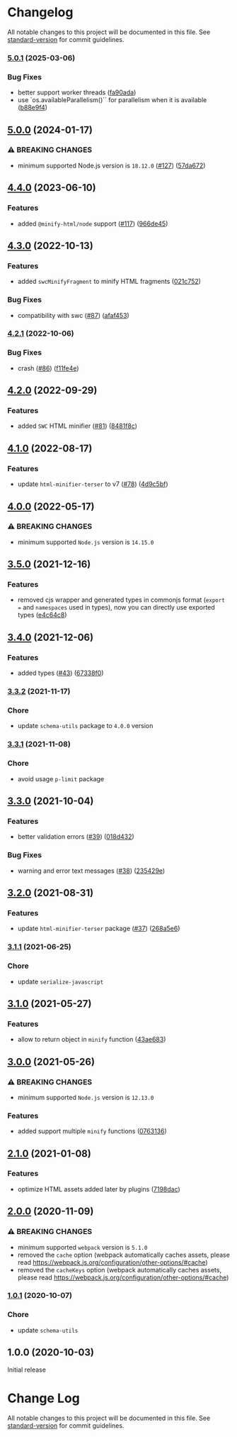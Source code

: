 # Changelog

All notable changes to this project will be documented in this file. See [standard-version](https://github.com/conventional-changelog/standard-version) for commit guidelines.

### [5.0.1](https://github.com/webpack-contrib/html-minimizer-webpack-plugin/compare/v5.0.0...v5.0.1) (2025-03-06)


### Bug Fixes

* better support worker threads ([fa90ada](https://github.com/webpack-contrib/html-minimizer-webpack-plugin/commit/fa90adaa4a83ab532690db0e739bc350cc6b2c5d))
* use `os.availableParallelism()`` for parallelism when it is available ([b88e9f4](https://github.com/webpack-contrib/html-minimizer-webpack-plugin/commit/b88e9f45a930aae9f468eb5587bd73f7f2196892))

## [5.0.0](https://github.com/webpack-contrib/html-minimizer-webpack-plugin/compare/v4.4.0...v5.0.0) (2024-01-17)


### ⚠ BREAKING CHANGES

* minimum supported Node.js version is `18.12.0` ([#127](https://github.com/webpack-contrib/html-minimizer-webpack-plugin/issues/127)) ([57da672](https://github.com/webpack-contrib/html-minimizer-webpack-plugin/commit/57da672f346933982869a70ae051d2bcfac3209c))

## [4.4.0](https://github.com/webpack-contrib/html-minimizer-webpack-plugin/compare/v4.3.0...v4.4.0) (2023-06-10)


### Features

* added `@minify-html/node` support ([#117](https://github.com/webpack-contrib/html-minimizer-webpack-plugin/issues/117)) ([966de45](https://github.com/webpack-contrib/html-minimizer-webpack-plugin/commit/966de45db5de81fcb31da34efbe2946c5cb791b5))

## [4.3.0](https://github.com/webpack-contrib/html-minimizer-webpack-plugin/compare/v4.2.1...v4.3.0) (2022-10-13)


### Features

* added `swcMinifyFragment` to minify HTML fragments ([021c752](https://github.com/webpack-contrib/html-minimizer-webpack-plugin/commit/021c7524072328f9442604907656ad63227ef980))


### Bug Fixes

* compatibility with swc ([#87](https://github.com/webpack-contrib/html-minimizer-webpack-plugin/issues/87)) ([afaf453](https://github.com/webpack-contrib/html-minimizer-webpack-plugin/commit/afaf45329e4d50f015baf27a2cc9409efce3a946))

### [4.2.1](https://github.com/webpack-contrib/html-minimizer-webpack-plugin/compare/v4.2.0...v4.2.1) (2022-10-06)


### Bug Fixes

* crash ([#86](https://github.com/webpack-contrib/html-minimizer-webpack-plugin/issues/86)) ([f11fe4e](https://github.com/webpack-contrib/html-minimizer-webpack-plugin/commit/f11fe4e59b9a81b79bd438aeed8570fe46683958))

## [4.2.0](https://github.com/webpack-contrib/html-minimizer-webpack-plugin/compare/v4.1.0...v4.2.0) (2022-09-29)


### Features

* added `SWC` HTML minifier ([#81](https://github.com/webpack-contrib/html-minimizer-webpack-plugin/issues/81)) ([8481f8c](https://github.com/webpack-contrib/html-minimizer-webpack-plugin/commit/8481f8ce7d835470873cebb847cb636f9c8b52f5))

## [4.1.0](https://github.com/webpack-contrib/html-minimizer-webpack-plugin/compare/v4.0.0...v4.1.0) (2022-08-17)


### Features

* update `html-minifier-terser` to v7 ([#78](https://github.com/webpack-contrib/html-minimizer-webpack-plugin/issues/78)) ([4d9c5bf](https://github.com/webpack-contrib/html-minimizer-webpack-plugin/commit/4d9c5bff31ce73fd08f6981700c61ac7b1fbbfc0))

## [4.0.0](https://github.com/webpack-contrib/html-minimizer-webpack-plugin/compare/v3.5.0...v4.0.0) (2022-05-17)


### ⚠ BREAKING CHANGES

* minimum supported `Node.js` version is `14.15.0`

## [3.5.0](https://github.com/webpack-contrib/html-minimizer-webpack-plugin/compare/v3.4.0...v3.5.0) (2021-12-16)


### Features

* removed cjs wrapper and generated types in commonjs format (`export =` and `namespaces` used in types), now you can directly use exported types ([e4c64c8](https://github.com/webpack-contrib/html-minimizer-webpack-plugin/commit/e4c64c8c9d0cee2f6545893252738626d51503f1))

## [3.4.0](https://github.com/webpack-contrib/html-minimizer-webpack-plugin/compare/v3.3.2...v3.4.0) (2021-12-06)


### Features

* added types ([#43](https://github.com/webpack-contrib/html-minimizer-webpack-plugin/issues/43)) ([67338f0](https://github.com/webpack-contrib/html-minimizer-webpack-plugin/commit/67338f0d92bf4adc5c49aeabb969b747bf877dd9))

### [3.3.2](https://github.com/webpack-contrib/html-minimizer-webpack-plugin/compare/v3.3.1...v3.3.2) (2021-11-17)


### Chore

* update `schema-utils` package to `4.0.0` version

### [3.3.1](https://github.com/webpack-contrib/html-minimizer-webpack-plugin/compare/v3.3.0...v3.3.1) (2021-11-08)

### Chore

* avoid usage `p-limit` package

## [3.3.0](https://github.com/webpack-contrib/html-minimizer-webpack-plugin/compare/v3.2.0...v3.3.0) (2021-10-04)


### Features

* better validation errors ([#39](https://github.com/webpack-contrib/html-minimizer-webpack-plugin/issues/39)) ([018d432](https://github.com/webpack-contrib/html-minimizer-webpack-plugin/commit/018d432ca37362e66c7f6ef28834600747135fb7))


### Bug Fixes

* warning and error text messages ([#38](https://github.com/webpack-contrib/html-minimizer-webpack-plugin/issues/38)) ([235429e](https://github.com/webpack-contrib/html-minimizer-webpack-plugin/commit/235429ea476f9addbe7b5c3cbbb0a4fd3b40218f))

## [3.2.0](https://github.com/webpack-contrib/html-minimizer-webpack-plugin/compare/v3.1.1...v3.2.0) (2021-08-31)


### Features

* update `html-minifier-terser` package ([#37](https://github.com/webpack-contrib/html-minimizer-webpack-plugin/issues/37)) ([268a5e6](https://github.com/webpack-contrib/html-minimizer-webpack-plugin/commit/268a5e6e5a3bb25bccdd9a3bc986bcd37688dfe9))

### [3.1.1](https://github.com/webpack-contrib/html-minimizer-webpack-plugin/compare/v3.1.0...v3.1.1) (2021-06-25)

### Chore

* update `serialize-javascript`

## [3.1.0](https://github.com/webpack-contrib/html-minimizer-webpack-plugin/compare/v3.0.0...v3.1.0) (2021-05-27)


### Features

* allow to return object in `minify` function ([43ae683](https://github.com/webpack-contrib/html-minimizer-webpack-plugin/commit/43ae6838e54f5adea23e82c66db1fd493c7efd95))

## [3.0.0](https://github.com/webpack-contrib/html-minimizer-webpack-plugin/compare/v2.1.0...v3.0.0) (2021-05-26)


### ⚠ BREAKING CHANGES

* minimum supported `Node.js` version is `12.13.0`

### Features

* added support multiple `minify` functions ([0763136](https://github.com/webpack-contrib/html-minimizer-webpack-plugin/commit/0763136d7b763a9802f1b4da156518dc05f1ec2d))

## [2.1.0](https://github.com/webpack-contrib/html-minimizer-webpack-plugin/compare/v2.0.0...v2.1.0) (2021-01-08)


### Features

* optimize HTML assets added later by plugins ([7198dac](https://github.com/webpack-contrib/html-minimizer-webpack-plugin/commit/7198dac4f5c9a0b91e586d64b79ae16133a16447))

## [2.0.0](https://github.com/webpack-contrib/html-minimizer-webpack-plugin/compare/v1.0.1...v2.0.0) (2020-11-09)


### ⚠ BREAKING CHANGES

* minimum supported `webpack` version is `5.1.0`
* removed the `cache` option (webpack automatically caches assets, please read https://webpack.js.org/configuration/other-options/#cache)
* removed the `cacheKeys` option (webpack automatically caches assets, please read https://webpack.js.org/configuration/other-options/#cache)

### [1.0.1](https://github.com/webpack-contrib/html-minimizer-webpack-plugin/compare/v1.0.0...v1.0.1) (2020-10-07)

### Chore

* update `schema-utils`

## 1.0.0 (2020-10-03)

Initial release

# Change Log

All notable changes to this project will be documented in this file. See [standard-version](https://github.com/conventional-changelog/standard-version) for commit guidelines.
